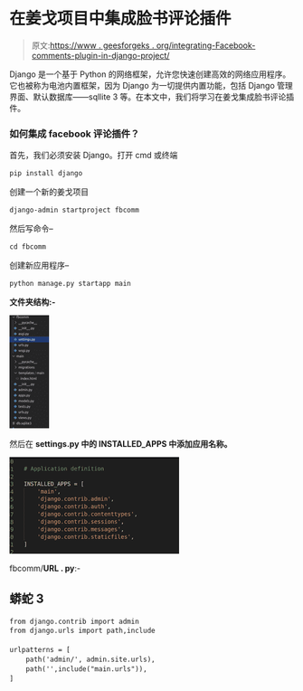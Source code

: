 # 在姜戈项目中集成脸书评论插件

> 原文:[https://www . geesforgeks . org/integrating-Facebook-comments-plugin-in-django-project/](https://www.geeksforgeeks.org/integrating-facebook-comments-plugin-in-django-project/)

Django 是一个基于 Python 的网络框架，允许您快速创建高效的网络应用程序。它也被称为电池内置框架，因为 Django 为一切提供内置功能，包括 Django 管理界面、默认数据库——sqllite 3 等。在本文中，我们将学习在姜戈集成脸书评论插件。

### 如何集成 facebook 评论插件？

首先，我们必须安装 Django。打开 cmd 或终端

```html
pip install django
```

创建一个新的姜戈项目

```html
django-admin startproject fbcomm
```

然后写命令–

```html
cd fbcomm
```

创建新应用程序–

```html
python manage.py startapp main
```

**文件夹结构:-**

![](img/7694ddd2630aaefe4e2ae4207758b7d1.png)

然后在 **settings.py 中的 INSTALLED_APPS 中添加应用名称。**

![](img/87cdf455b288de2508781e2409acedb4.png)

fbcomm/**URL . py**:-

## 蟒蛇 3

```html
from django.contrib import admin
from django.urls import path,include

urlpatterns = [
    path('admin/', admin.site.urls),
    path('',include("main.urls")),
]
```